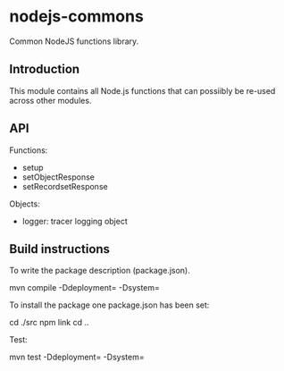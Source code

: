 nodejs-commons
==============

Common NodeJS functions library.

Introduction
------------

This module contains all Node.js functions that can possiibly be re-used across other modules.


API
---

Functions:
* setup
* setObjectResponse
* setRecordsetResponse

Objects:
* logger: tracer logging object


Build instructions
------------------

To write the package description (package.json).

  mvn compile -Ddeployment=<deployment type> -Dsystem=<system>

  
To install the package one package.json has been set:

  cd ./src
  npm link
  cd ..
  

Test:
  
  mvn test -Ddeployment=<deployment type> -Dsystem=<system>

  


